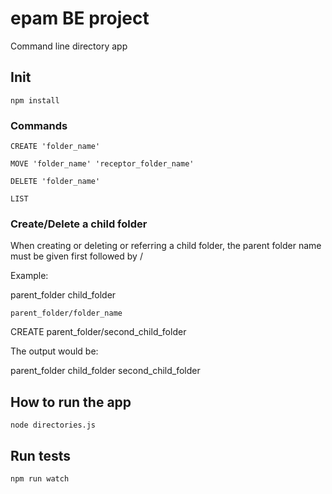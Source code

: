 # epam BE project

Command line directory app

## Init

```
npm install
```

### Commands

```
CREATE 'folder_name'
```
```
MOVE 'folder_name' 'receptor_folder_name'
```
```
DELETE 'folder_name'
```
```
LIST
```

### Create/Delete a child folder

When creating or deleting or referring a child folder, the parent folder name must be given first followed by /

Example: 

  parent_folder
    child_folder

```
parent_folder/folder_name
```

CREATE parent_folder/second_child_folder 

The output would be:

  parent_folder
    child_folder
    second_child_folder

## How to run the app
```
node directories.js
```

## Run tests
```
npm run watch
```
